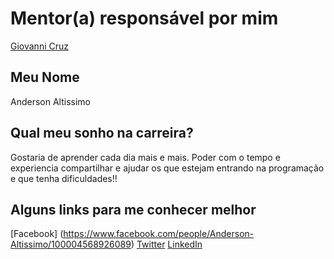 # Mentor(a) responsável por mim

[Giovanni Cruz](/mentors/profiles/giovannicruz97.md)

## Meu Nome

Anderson Altissimo

## Qual meu sonho na carreira?

Gostaria de aprender cada dia mais e mais.
Poder com o tempo e experiencia compartilhar e 
ajudar os que estejam entrando na programação e que tenha dificuldades!!

## Alguns links para me conhecer melhor

[Facebook] (https://www.facebook.com/people/Anderson-Altissimo/100004568926089)
[Twitter](https://twitter.com/ander_altissimo)
[LinkedIn](https://www.linkedin.com/in/andersonaltissimo/)